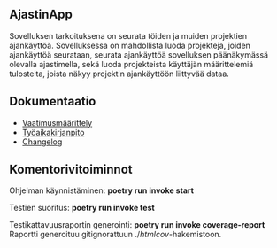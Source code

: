 ## AjastinApp
Sovelluksen tarkoituksena on seurata töiden ja muiden projektien ajankäyttöä. Sovelluksessa on mahdollista luoda projekteja, joiden ajankäyttöä seurataan, seurata ajankäyttöä sovelluksen päänäkymässä olevalla ajastimella, sekä luoda projekteista käyttäjän määrittelemiä tulosteita, joista näkyy projektin ajankäyttöön liittyvää dataa.
## Dokumentaatio 
- [Vaatimusmäärittely](./dokumentaatio/vaatimusmaarittely.md)
- [Työaikakirjanpito](./dokumentaatio/tuntikirjanpito.md)
- [Changelog](./dokumentaatio/changelog.md)

## Komentorivitoiminnot

Ohjelman käynnistäminen: **poetry run invoke start** 

Testien suoritus: **poetry run invoke test**

Testikattavuusraportin generointi: **poetry run invoke coverage-report** Raportti generoituu gitignorattuun ./_htmlcov_-hakemistoon.

